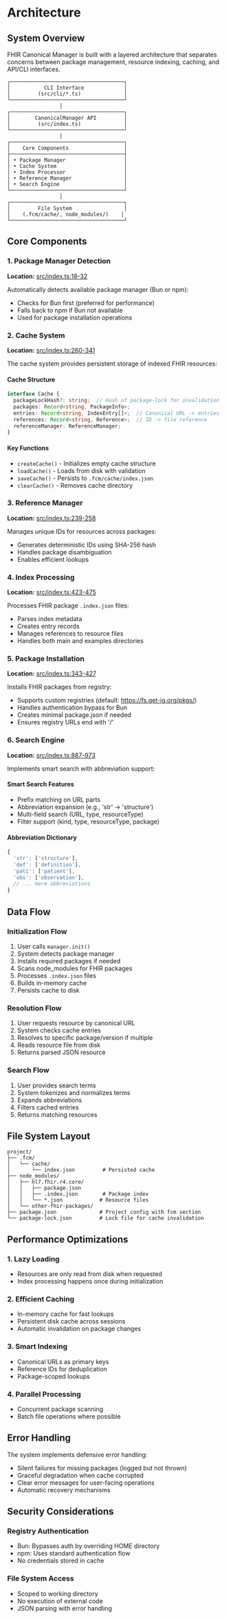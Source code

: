 # Architecture

## System Overview

FHIR Canonical Manager is built with a layered architecture that separates concerns between package management, resource indexing, caching, and API/CLI interfaces.

```
┌─────────────────────────────────────┐
│           CLI Interface             │
│         (src/cli/*.ts)              │
└─────────────────────────────────────┘
                 │
┌─────────────────────────────────────┐
│        CanonicalManager API         │
│         (src/index.ts)              │
└─────────────────────────────────────┘
                 │
┌─────────────────────────────────────┐
│    Core Components                  │
├─────────────────────────────────────┤
│ • Package Manager                   │
│ • Cache System                      │
│ • Index Processor                   │
│ • Reference Manager                 │
│ • Search Engine                     │
└─────────────────────────────────────┘
                 │
┌─────────────────────────────────────┐
│         File System                 │
│    (.fcm/cache/, node_modules/)    │
└─────────────────────────────────────┘
```

## Core Components

### 1. Package Manager Detection
**Location:** [src/index.ts:18-32](../src/index.ts#L18-L32)

Automatically detects available package manager (Bun or npm):
- Checks for Bun first (preferred for performance)
- Falls back to npm if Bun not available
- Used for package installation operations

### 2. Cache System
**Location:** [src/index.ts:260-341](../src/index.ts#L260-L341)

The cache system provides persistent storage of indexed FHIR resources:

#### Cache Structure
```typescript
interface Cache {
  packageLockHash?: string;  // Hash of package-lock for invalidation
  packages: Record<string, PackageInfo>;
  entries: Record<string, IndexEntry[]>;  // Canonical URL -> entries
  references: Record<string, Reference>;  // ID -> file reference
  referenceManager: ReferenceManager;
}
```

#### Key Functions
- `createCache()` - Initializes empty cache structure
- `loadCache()` - Loads from disk with validation
- `saveCache()` - Persists to `.fcm/cache/index.json`
- `clearCache()` - Removes cache directory

### 3. Reference Manager
**Location:** [src/index.ts:239-258](../src/index.ts#L239-L258)

Manages unique IDs for resources across packages:
- Generates deterministic IDs using SHA-256 hash
- Handles package disambiguation
- Enables efficient lookups

### 4. Index Processing
**Location:** [src/index.ts:423-475](../src/index.ts#L423-L475)

Processes FHIR package `.index.json` files:
- Parses index metadata
- Creates entry records
- Manages references to resource files
- Handles both main and examples directories

### 5. Package Installation
**Location:** [src/index.ts:343-427](../src/index.ts#L343-L427)

Installs FHIR packages from registry:
- Supports custom registries (default: https://fs.get-ig.org/pkgs/)
- Handles authentication bypass for Bun
- Creates minimal package.json if needed
- Ensures registry URLs end with '/'

### 6. Search Engine
**Location:** [src/index.ts:887-973](../src/index.ts#L887-L973)

Implements smart search with abbreviation support:

#### Smart Search Features
- Prefix matching on URL parts
- Abbreviation expansion (e.g., 'str' → 'structure')
- Multi-field search (URL, type, resourceType)
- Filter support (kind, type, resourceType, package)

#### Abbreviation Dictionary
```typescript
{
  'str': ['structure'],
  'def': ['definition'],
  'pati': ['patient'],
  'obs': ['observation'],
  // ... more abbreviations
}
```

## Data Flow

### Initialization Flow
1. User calls `manager.init()`
2. System detects package manager
3. Installs required packages if needed
4. Scans node_modules for FHIR packages
5. Processes `.index.json` files
6. Builds in-memory cache
7. Persists cache to disk

### Resolution Flow
1. User requests resource by canonical URL
2. System checks cache entries
3. Resolves to specific package/version if multiple
4. Reads resource file from disk
5. Returns parsed JSON resource

### Search Flow
1. User provides search terms
2. System tokenizes and normalizes terms
3. Expands abbreviations
4. Filters cached entries
5. Returns matching resources

## File System Layout

```
project/
├── .fcm/
│   └── cache/
│       └── index.json         # Persisted cache
├── node_modules/
│   ├── hl7.fhir.r4.core/
│   │   ├── package.json
│   │   ├── .index.json        # Package index
│   │   └── *.json            # Resource files
│   └── other-fhir-packages/
├── package.json              # Project config with fcm section
└── package-lock.json         # Lock file for cache invalidation
```

## Performance Optimizations

### 1. Lazy Loading
- Resources are only read from disk when requested
- Index processing happens once during initialization

### 2. Efficient Caching
- In-memory cache for fast lookups
- Persistent disk cache across sessions
- Automatic invalidation on package changes

### 3. Smart Indexing
- Canonical URLs as primary keys
- Reference IDs for deduplication
- Package-scoped lookups

### 4. Parallel Processing
- Concurrent package scanning
- Batch file operations where possible

## Error Handling

The system implements defensive error handling:
- Silent failures for missing packages (logged but not thrown)
- Graceful degradation when cache corrupted
- Clear error messages for user-facing operations
- Automatic recovery mechanisms

## Security Considerations

### Registry Authentication
- Bun: Bypasses auth by overriding HOME directory
- npm: Uses standard authentication flow
- No credentials stored in cache

### File System Access
- Scoped to working directory
- No execution of external code
- JSON parsing with error handling